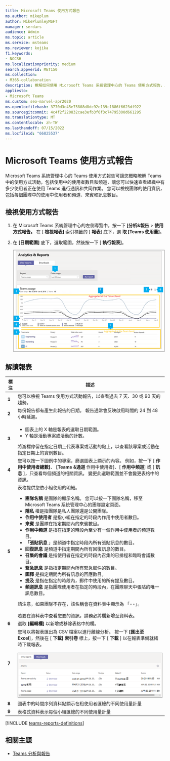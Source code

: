 ```yaml
---
title: Microsoft Teams 使用方式報告
ms.author: mikeplum
author: MikePlumleyMSFT
manager: serdars
audience: Admin
ms.topic: article
ms.service: msteams
ms.reviewer: kojika
f1.keywords:
- NOCSH
ms.localizationpriority: medium
search.appverid: MET150
ms.collection:
- M365-collaboration
description: 瞭解如何使用 Microsoft Teams 系統管理中心的 Teams 使用方式報告，以取得貴組織中 Teams 活動的概觀。
appliesto:
- Microsoft Teams
ms.custom: seo-marvel-apr2020
ms.openlocfilehash: 3770d3e45e75808d8dc92e139c1886f6623df922
ms.sourcegitcommit: 4c4f2f220832cae3efb3f6f3c74795300d661295
ms.translationtype: MT
ms.contentlocale: zh-TW
ms.lasthandoff: 07/15/2022
ms.locfileid: "66825537"
---
```

# <a name="microsoft-teams-usage-report"></a>Microsoft Teams 使用方式報告

Microsoft Teams 系統管理中心的 Teams 使用方式報告可讓您概略瞭解 Teams 中的使用方式活動，包括使用中的使用者數目和頻道，讓您可以快速查看組織中有多少使用者正在使用 Teams 進行通訊和共同作業。 您可以檢視團隊的使用資訊，包括每個團隊中的使用中使用者和頻道、來賓和訊息數目。

## <a name="view-the-usage-report"></a>檢視使用方式報告

1. 在 Microsoft Teams 系統管理中心的左側導覽中，按一下 **[分析&報告**  >  **使用方式報告。** 在 [ **檢視報表]** 索引標籤的 [ **報表**] 底下，選 **取 [Teams 使用量]**。
2. 在 **[日期範圍]** 底下，選取範圍，然後按一下 [ **執行報表]**。

    ![Teams 系統管理中心內含圖說文字的 Teams 使用方式報告螢幕擷取畫面。](../media/teams-reports-teams-usage-with-callouts1.png "Teams 系統管理中心內含圖說文字的 Teams 使用方式報告螢幕擷取畫面")

## <a name="interpret-the-report"></a>解讀報表

|標注 |描述  |
|--------|-------------|
|**1**   |您可以檢視 Teams 使用方式活動報告，以查看過去 7 天、30 或 90 天的趨勢。 |
|**2**   |每份報告都有產生此報告的日期。 報告通常會反映啟用時間的 24 到 48 小時延遲。 |
|**3**   |<ul><li>圖表上的 X 軸是報表的選取日期範圍。</li> <li> Y 軸是活動專案或活動的計數。</li> </ul>將游標停留在指定日期上代表專案或活動的點上，以查看該專案或活動在指定日期上的實例數目。|
|**4**   |您可以按一下圖例中的專案，篩選圖表上顯示的內容。 例如，按一下 [  **作用中使用者總數]**、 **[Teams &通道** 作用中使用者]、[  **作用中頻道**] 或 [ **訊息** ]，只查看每個頻道的相關資訊。 變更此選取範圍並不會變更表格中的資訊。 |
|**5**   |表格提供您依小組使用的明細。 <ul><li>**團隊名稱** 是團隊的顯示名稱。 您可以按一下團隊名稱，移至 Microsoft Teams 系統管理中心的團隊設定頁面。 </li> <li>**隱私** 權是指團隊是私人團隊還是公開團隊。</li> <li>**作用中使用者** 是指小組在指定的時段內作用中使用者數目。</li><li>**來賓** 是團隊在指定期間內的來賓數目。</li> <li>**作用中頻道** 是指在指定的時段內至少有一個作用中使用者的頻道數目。</li> <li>**「張貼訊息** 」是頻道中指定時段內所有張貼訊息的數目。</li> <li>**回復訊息** 是頻道中指定期間內所有回復訊息的數目。</li> <li>**召集的會議** 是指使用者在指定的時段內召集的已排程和臨時會議數目。 </li><li>**緊急訊息** 是指指定期間內所有緊急郵件的數目。</li><li>**圖釋** 是指定期間內所有訊息的回應數目。</li><li>**提及** 是指在指定的時段內，郵件中使用的所有提及數目。</li><li>**頻道訊息** 是指團隊使用者在指定的時段內，在團隊聊天中張貼的唯一訊息數目。</li> </li> </ul>請注意，如果團隊不存在，該名稱會在資料表中顯示為 「--」。 <br><br>若要在資料表中查看您要的資訊，請務必將欄新增至資料表。 |
|**6**   |選取 **[編輯欄]** 以新增或移除表格中的欄。|
|**7**   |您可以將報表匯出為 CSV 檔案以進行離線分析。 按一下 **[匯出至 Excel**]，然後在 [ **下載] 索引卷** 標上，按一下 [ **下載** ] 以在報表準備就緒時下載報表。<br><br>![顯示要下載之匯出報表的 [下載] 索引標籤螢幕擷取畫面。](../media/teams-reports-export-to-csv.png)|
|**8** |圖表中的時間序列資料點顯示在租使用者匯總的不同使用量計量|
|**9** |表格式資料表示每個小組匯總的不同使用量計量|

[!INCLUDE [teams-reports-definitions](../includes/teams-reports-definitions.md)]

## <a name="related-topics"></a>相關主題

- [Teams 分析與報告](teams-reporting-reference.md)
